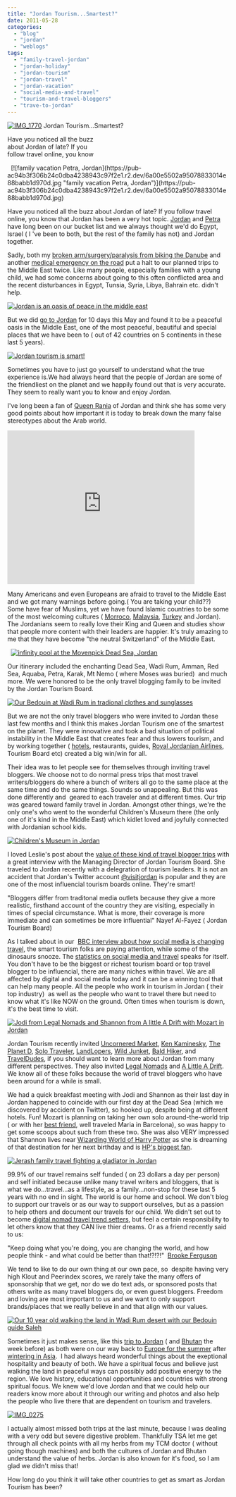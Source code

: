 ```yaml
---
title: "Jordan Tourism...Smartest?"
date: 2011-05-28
categories: 
  - "blog"
  - "jordan"
  - "weblogs"
tags: 
  - "family-travel-jordan"
  - "jordan-holiday"
  - "jordan-tourism"
  - "jordan-travel"
  - "jordan-vacation"
  - "social-media-and-travel"
  - "tourism-and-travel-bloggers"
  - "trave-to-jordan"
---
```


 [![IMG_1770](https://pub-ac94b3f306b24c0dba4238943c97f2e1.r2.dev/6a00e5502a950788330154329a579e970c.jpg "IMG_1770")](https://pub-ac94b3f306b24c0dba4238943c97f2e1.r2.dev/6a00e5502a950788330154329a579e970c.jpg) Jordan Tourism...Smartest?

Have you noticed all the buzz  
about Jordan of late? If you  
follow travel online, you know

<!--more-->   [![family vacation  Petra, Jordan](https://pub-ac94b3f306b24c0dba4238943c97f2e1.r2.dev/6a00e5502a95078833014e88babb1d970d.jpg "family vacation  Petra, Jordan")](https://pub-ac94b3f306b24c0dba4238943c97f2e1.r2.dev/6a00e5502a95078833014e88babb1d970d.jpg)  
  
  
Have you noticed all the buzz about Jordan of late? If you follow travel online, you know that Jordan has been a very hot topic. [Jordan](http://en.wikipedia.org/wiki/Jordan "Jordan") and [Petra](http://en.wikipedia.org/wiki/Petra "Petra") have long been on our bucket list and we always thought we'd do Egypt, Israel ( I 've been to both, but the rest of the family has not) and Jordan together.  
  
Sadly, both my [broken arm/surgery/paralysis from biking the Danube](http://soultravelers3new.local/2009/09/-a-travelers-tragic-tale-handling-travel-disasters-medical-emergency-.html "medical emergency while traveling") and another [medical emergency on the road](http://soultravelers3new.local/2007/11/bloody-monday-i.html "medical emergency on the road") put a halt to our planned trips to the Middle East twice. Like many people, especially families with a young child, we had some concerns about going to this often conflicted area and the recent disturbances in Egypt, Tunsia, Syria, Libya, Bahrain etc. didn't help.  
  
[![Jordan is an oasis of peace in the middle east](https://pub-ac94b3f306b24c0dba4238943c97f2e1.r2.dev/6a00e5502a95078833014e88bad8e4970d.jpg "Jordan is an oasis of peace in the middle east")](https://pub-ac94b3f306b24c0dba4238943c97f2e1.r2.dev/6a00e5502a95078833014e88bad8e4970d.jpg)  
  
  
But we did [go to Jordan](http://soultravelers3new.local/2011/05/jordan-family-travel-is-it-safe.html "Go to Jordan vacation") for 10 days this May and found it to be a peaceful oasis in the Middle East, one of the most peaceful, beautiful and special  places that we have been to ( out of 42 countries on 5 continents in these last 5 years).  
  
[![Jordan tourism is smart!](https://pub-ac94b3f306b24c0dba4238943c97f2e1.r2.dev/6a00e5502a950788330154329a8543970c.jpg "Jordan tourism is smart!")](https://pub-ac94b3f306b24c0dba4238943c97f2e1.r2.dev/6a00e5502a950788330154329a8543970c.jpg)

Sometimes you have to just go yourself to understand what the true experience is.We had always heard that the people of Jordan are some of the friendliest on the planet and we happily found out that is very accurate. They seem to really want you to know and enjoy Jordan.

I've long been a fan of [Queen Rania](http://www.youtube.com/user/QueenRania "Queen Rania of Jordan") of Jordan and think she has some very good points about how important it is today to break down the many false stereotypes about the Arab world.  
  

<iframe src="http://www.youtube.com/embed/TFf897bUW2Y?rel=0" frameborder="0" height="349" width="425"></iframe>

  
  
Many Americans and even Europeans are afraid to travel to the Middle East and we got many warnings before going.( You are taking your child??)  Some have fear of Muslims, yet we have found Islamic countries to be some of the most welcoming cultures ( [Morroco](http://soultravelers3new.local/2007/04/sahara-violin-c.html#more "Morocco"), [Malaysia](http://soultravelers3new.local/2011/02/20-stunning-photos-chinese-new-year-georgetown-penang.html "Georgetown, Penang, Malaysia"), [Turkey](http://soultravelers3new.local/turkey/ "turkey travel") and Jordan). The Jordanians seem to really love their King and Queen and studies show that people more content with their leaders are happier. It's truly amazing to me that they have become "the neutral Switzerland" of the Middle East.  
  

  [![infinity pool at the Movenpick Dead Sea, Jordan](https://pub-ac94b3f306b24c0dba4238943c97f2e1.r2.dev/6a00e5502a9507883301538ec77226970b.jpg "infinity pool at the Movenpick Dead Sea, Jordan")](https://pub-ac94b3f306b24c0dba4238943c97f2e1.r2.dev/6a00e5502a9507883301538ec77226970b.jpg)

Our itinerary included the enchanting Dead Sea, Wadi Rum, Amman, Red Sea, Aquaba, Petra, Karak, Mt Nemo ( where Moses was buried)  and much more. We were honored to be the only travel blogging family to be invited by the Jordan Tourism Board.  
  
[![Our Bedouin at Wadi Rum in tradional clothes and sunglasses](https://pub-ac94b3f306b24c0dba4238943c97f2e1.r2.dev/6a00e5502a95078833014e88baf688970d.jpg "Our Bedouin at Wadi Rum in tradional clothes and sunglasses")](https://pub-ac94b3f306b24c0dba4238943c97f2e1.r2.dev/6a00e5502a95078833014e88baf688970d.jpg)  
  
  
But we are not the only travel bloggers who were invited to Jordan these last few months and I think this makes Jordan Tourism one of the smartest on the planet. They were innovative and took a bad situation of political instability in the Middle East that creates fear and thus lowers tourism, and by working together ( [hotels](http://www.moevenpick-hotels.com/en/pub/homepage.cfm "movenpick hotels "), restaurants, guides, [Royal Jordanian Airlines](http://www.rj.com/ "Royal Jordanian airlines"), Tourism Board etc) created a big win/win for all.  
  
Their idea was to let people see for themselves through inviting travel bloggers. We choose not to do normal press trips that most travel writers/bloggers do where a bunch of writers all go to the same place at the same time and do the same things. Sounds so unappealing. But this was done differently and  geared to each traveler and at different times. Our trip  was geared toward family travel in Jordan. Amongst other things, we're the only one's who went to the wonderful Children's Museum there (the only one of it's kind in the Middle East) which kidlet loved and joyfully connected with Jordanian school kids.  
  
[![Children's Museum in Jordan](https://pub-ac94b3f306b24c0dba4238943c97f2e1.r2.dev/6a00e5502a950788330154329a9bcb970c.jpg "Children's Museum in Jordan")](https://pub-ac94b3f306b24c0dba4238943c97f2e1.r2.dev/6a00e5502a950788330154329a9bcb970c.jpg)  
  
  
I loved Leslie's post about the [value of these kind of travel blogger trips](ttp://downtowntraveler.com/2011/05/18/the-value-of-blogger-press-trips-interview-with-jordan-tourism-boards-nayef-al-fayez/ "Value of travel bloggers press trips") with a great interview with the Managing Director of Jordan Tourism Board. She traveled to Jordan recently with a delegration of tourism leaders. It is not an accident that Jordan's Twitter account [@visitjordan](http://twitter.com/VisitJordan "@visitjordan on twitter") is popular and they are one of the most influencial tourism boards online. They're smart!

"Bloggers differ from traditonal media outlets because they give a more realistic, firsthand account of the country they are visiting, especially in times of special circumstance. What is more, their coverage is more immediate and can sometimes be more influential" Nayef Al-Fayez ( Jordan Tourism Board)  
  
As I talked about in our  [BBC interview about how social media is changing travel](http://soultravelers3new.local/2010/12/bbc-interviews-soultravelers3-on-social-media-and-travel.html "Soultravelers3 BBC interview on social media and travel"), the smart tourism folks are paying attention, while some of the dinosaurs snooze. The [statistics on social media and travel](http://www.stikkymedia.com/articles/social-media-and-the-tourism-industry-statistics#comment-131 "statistics social media and travel") speaks for itself. You don't have to be the biggest or richest tourism board or top travel blogger to be influencial, there are many niches within travel. We are all affected by digital and social media today and it can be a winning tool that can help many people. All the people who work in tourism in Jordan ( their top industry)  as well as the people who want to travel there but need to know what it's like NOW on the ground. Often times when tourism is down, it's the best time to visit.  
  
[![Jodi from Legal Nomads and Shannon from A little A Drift with Mozart in Jordan](https://pub-ac94b3f306b24c0dba4238943c97f2e1.r2.dev/6a00e5502a9507883301538ec79c3d970b.jpg "Jodi from Legal Nomads and Shannon from A little A Drift with Mozart in Jordan")](https://pub-ac94b3f306b24c0dba4238943c97f2e1.r2.dev/6a00e5502a9507883301538ec79c3d970b.jpg)  
  
  
Jordan Tourism recently invited [Uncornered Market](http://www.uncorneredmarket.com/ "uncornered market"), [Ken Kaminesky](http://kenkaminesky.com/ "Ken Kaminesky"), [The Planet D](http://theplanetd.com/ "the planet d"), [Solo Traveler](http://solotravelerblog.com/ "solo traveler"), [LandLopers](http://landlopers.com/ "landlopers"), [Wild Junket](http://www.wildjunket.com/ "wild junket"), [Bald Hiker](http://www.baldhiker.com/ "baldhiker"), and [TravelDudes](http://www.traveldudes.org/ "traveldudes"), if you should want to learn more about Jordan from many different perspectives. They also invited [Legal Nomads](http://www.legalnomads.com/ "legal nomads") and [A Little A Drift](http://alittleadrift.com/ "a little drift"). We know all of these folks because the world of travel bloggers who have been around for a while is small.  
  
We had a quick breakfast meeting with Jodi and Shannon as their last day in Jordan happened to coincide with our first day at the Dead Sea (which we discovered by accident on Twitter), so hooked up, despite being at different hotels. Fun! Mozart is planning on taking her own solo around-the-world trip ( or with her [best friend](http://soultravelers3new.local/2011/02/kids-friends-travel-on-the-ultimate-family-adventure.html "best friends while traveling"), well traveled Maria in Barcelona), so was happy to get some scoops about such from these two. She was also VERY impressed that Shannon lives near [Wizarding World of Harry Potter](http://www.universalorlando.com/harrypotter/ "wizarding world of harry potter") as she is dreaming of that destination for her next birthday and is [HP's biggest fan](http://www.youtube.com/watch?v=FSB7Gictlag "Harry potter fan at hogwarts").  
  
[![Jerash family travel fighting a gladiator in Jordan](https://pub-ac94b3f306b24c0dba4238943c97f2e1.r2.dev/6a00e5502a95078833014e88bb4fee970d.jpg "Jerash family travel fighting a gladiator in Jordan")](https://pub-ac94b3f306b24c0dba4238943c97f2e1.r2.dev/6a00e5502a95078833014e88bb4fee970d.jpg)  
  
99.9% of our travel remains self funded ( on 23 dollars a day per person) and self initiated because unlike many travel writers and bloggers, that is what we do...travel...as a lifestyle, as a family...non-stop for these last 5 years with no end in sight. The world is our home and school. We don't blog to support our travels or as our way to support ourselves, but as a passion to help others and document our travels for our child. We didn't set out to become [digital nomad travel trend setters](http://soultravelers3new.local/2010/02/new-york-times-qa-with-soultravelers3-on-frugal-traveler-nomadic-family-traveler-jeanne-dee.html "digitalnomad travel trendsetters"), but feel a certain responsibility to let others know that they CAN live thier dreams. Or as a friend recently said to us:  
  
"Keep doing what you're doing, you are changing the world, and how people think - and what could be better than that!?!?!"  [Brooke Ferguson](http://www.businessbackpacker.com/ "Brook Ferguson")  
  
We tend to like to do our own thing at our own pace, so  despite having very high Klout and Peerindex scores, we rarely take the many offers of sponsorship that we get, nor do we do text ads, or sponsored posts that others write as many travel bloggers do, or even guest bloggers. Freedom and loving are most important to us and we want to only support brands/places that we really believe in and that align with our values.

[![Our 10 year old walking the land in Wadi Rum desert with our Bedouin guide Saleh](https://pub-ac94b3f306b24c0dba4238943c97f2e1.r2.dev/6a00e5502a9507883301538ec7ef32970b.jpg "Our 10 year old walking the land in Wadi Rum desert with our Bedouin guide Saleh")](https://pub-ac94b3f306b24c0dba4238943c97f2e1.r2.dev/6a00e5502a9507883301538ec7ef32970b.jpg)

Sometimes it just makes sense, like this [trip to Jordan](http://soultravelers3new.local/2011/05/jordan-family-travel-is-it-safe.html "trip to Jordan") ( and [Bhutan](http://soultravelers3new.local/2011/05/travel-to-bhutan-.html "travel to bhutan") the week before) as both were on our way back to [Europe for the summer](http://soultravelers3new.local/2010/06/grand-tour-europe-iv-family-travel-extended-vacation-road-trip-summer-holiday-abroad.html "travel Europe summer") after [wintering in Asia](http://soultravelers3new.local/2011/01/tropical-winter-home-in-penang-malaysia-location-indenpendent-digital-nomad-long-term-travel-tips-.html "wintering in asia").  I had always heard wonderful things about the exeptional hospitality and beauty of both. We have a spiritual focus and believe just walking the land in peaceful ways can possibly add positive energy to the region. We love history, educational opportunities and countries with strong spiritual focus. We knew we'd love Jordan and that we could help our readers know more about it through our writing and photos and also help the people who live there that are dependent on tourism and travelers.

[![IMG_0275](https://pub-ac94b3f306b24c0dba4238943c97f2e1.r2.dev/6a00e5502a950788330154329b2a15970c.jpg "IMG_0275")](https://pub-ac94b3f306b24c0dba4238943c97f2e1.r2.dev/6a00e5502a950788330154329b2a15970c.jpg)  
  
I actually almost missed both trips at the last minute, because I was dealing with a very odd but severe digestive problem. Thankfully TSA let me get through all check points with all my herbs from my TCM doctor ( without going though machines) and both the cultures of Jordan and Bhutan understand the value of herbs. Jordan is also known for it's food, so I am glad we didn't miss that!  
  
How long do you think it will take other countries to get as smart as Jordan Tourism has been?
